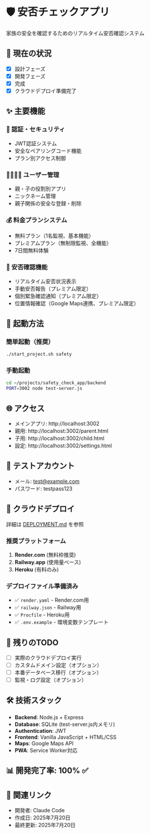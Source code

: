 # 🛡️ 安否チェックアプリ

家族の安全を確認するためのリアルタイム安否確認システム

## 🎯 現在の状況
- [x] 設計フェーズ
- [x] 開発フェーズ  
- [x] 完成
- [x] クラウドデプロイ準備完了

## ✨ 主要機能

### 🔐 認証・セキュリティ
- JWT認証システム
- 安全なペアリングコード機能
- プラン別アクセス制御

### 👨‍👩‍👧‍👦 ユーザー管理
- 親・子の役割別アプリ
- ニックネーム管理
- 親子関係の安全な登録・削除

### 💰 料金プランシステム
- 無料プラン（1名監視、基本機能）
- プレミアムプラン（無制限監視、全機能）
- 7日間無料体験

### 📱 安否確認機能
- リアルタイム安否状況表示
- 手動安否報告（プレミアム限定）
- 個別緊急確認通知（プレミアム限定）
- 位置情報確認（Google Maps連携、プレミアム限定）

## 🚀 起動方法

### 簡単起動（推奨）
```bash
./start_project.sh safety
```

### 手動起動
```bash
cd ~/projects/safety_check_app/backend
PORT=3002 node test-server.js
```

## 🌐 アクセス
- メインアプリ: http://localhost:3002
- 親用: http://localhost:3002/parent.html
- 子用: http://localhost:3002/child.html
- 設定: http://localhost:3002/settings.html

## 🔑 テストアカウント
- メール: test@example.com
- パスワード: testpass123

## 🚀 クラウドデプロイ
詳細は [DEPLOYMENT.md](./DEPLOYMENT.md) を参照

### 推奨プラットフォーム
1. **Render.com** (無料枠推奨)
2. **Railway.app** (使用量ベース)
3. **Heroku** (有料のみ)

### デプロイファイル準備済み
- ✅ `render.yaml` - Render.com用
- ✅ `railway.json` - Railway用  
- ✅ `Procfile` - Heroku用
- ✅ `.env.example` - 環境変数テンプレート

## 📝 残りのTODO
- [ ] 実際のクラウドデプロイ実行
- [ ] カスタムドメイン設定（オプション）
- [ ] 本番データベース移行（オプション）
- [ ] 監視・ログ設定（オプション）

## 🛠️ 技術スタック
- **Backend**: Node.js + Express
- **Database**: SQLite (test-server.js内メモリ)
- **Authentication**: JWT
- **Frontend**: Vanilla JavaScript + HTML/CSS
- **Maps**: Google Maps API
- **PWA**: Service Worker対応

## 📊 開発完了率: 100% ✅

## 🔗 関連リンク
- 開発者: Claude Code
- 作成日: 2025年7月20日
- 最終更新: 2025年7月20日